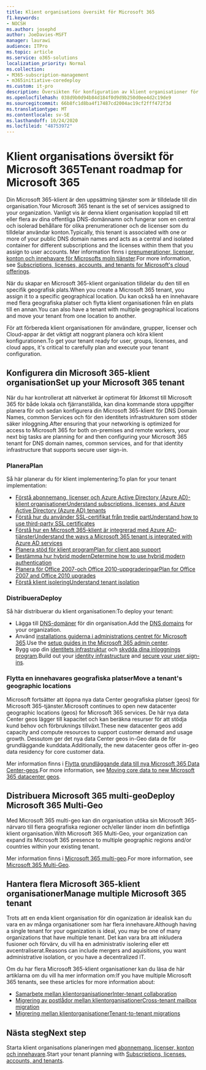 ```yaml
---
title: Klient organisations översikt för Microsoft 365
f1.keywords:
- NOCSH
ms.author: josephd
author: JoeDavies-MSFT
manager: laurawi
audience: ITPro
ms.topic: article
ms.service: o365-solutions
localization_priority: Normal
ms.collection:
- M365-subscription-management
- m365initiative-coredeploy
ms.custom: it-pro
description: Översikten för konfiguration av klient organisationer för Microsoft 365.
ms.openlocfilehash: 038d9b0d94b84d184f0d9d9b250d0ee4d2c19de9
ms.sourcegitcommit: 66b8fc1d8ba4f17487cd2004ac19cf2fff472f3d
ms.translationtype: MT
ms.contentlocale: sv-SE
ms.lasthandoff: 10/24/2020
ms.locfileid: "48753972"
---
```

# <a name="tenant-roadmap-for-microsoft-365"></a><span data-ttu-id="7c24f-103">Klient organisations översikt för Microsoft 365</span><span class="sxs-lookup"><span data-stu-id="7c24f-103">Tenant roadmap for Microsoft 365</span></span>

<span data-ttu-id="7c24f-104">Din Microsoft 365-klient är den uppsättning tjänster som är tilldelade till din organisation.</span><span class="sxs-lookup"><span data-stu-id="7c24f-104">Your Microsoft 365 tenant is the set of services assigned to your organization.</span></span> <span data-ttu-id="7c24f-105">Vanligt vis är denna klient organisation kopplad till ett eller flera av dina offentliga DNS-domännamn och fungerar som en central och isolerad behållare för olika prenumerationer och de licenser som du tilldelar användar konton.</span><span class="sxs-lookup"><span data-stu-id="7c24f-105">Typically, this tenant is associated with one or more of your public DNS domain names and acts as a central and isolated container for different subscriptions and the licenses within them that you assign to user accounts.</span></span> <span data-ttu-id="7c24f-106">Mer information finns i [prenumerationer, licenser, konton och innehavare för Microsofts moln tjänster](subscriptions-licenses-accounts-and-tenants-for-microsoft-cloud-offerings.md).</span><span class="sxs-lookup"><span data-stu-id="7c24f-106">For more information, see [Subscriptions, licenses, accounts, and tenants for Microsoft's cloud offerings](subscriptions-licenses-accounts-and-tenants-for-microsoft-cloud-offerings.md).</span></span>

<span data-ttu-id="7c24f-107">När du skapar en Microsoft 365-klient organisation tilldelar du den till en specifik geografisk plats.</span><span class="sxs-lookup"><span data-stu-id="7c24f-107">When you create a Microsoft 365 tenant, you assign it to a specific geographical location.</span></span> <span data-ttu-id="7c24f-108">Du kan också ha en innehavare med flera geografiska platser och flytta klient organisationen från en plats till en annan.</span><span class="sxs-lookup"><span data-stu-id="7c24f-108">You can also have a tenant with multiple geographical locations and move your tenant from one location to another.</span></span>

<span data-ttu-id="7c24f-109">För att förbereda klient organisationen för användare, grupper, licenser och Cloud-appar är det viktigt att noggrant planera och köra klient konfigurationen.</span><span class="sxs-lookup"><span data-stu-id="7c24f-109">To get your tenant ready for user, groups, licenses, and cloud apps, it's critical to carefully plan and execute your tenant configuration.</span></span>

## <a name="set-up-your-microsoft-365-tenant"></a><span data-ttu-id="7c24f-110">Konfigurera din Microsoft 365-klient organisation</span><span class="sxs-lookup"><span data-stu-id="7c24f-110">Set up your Microsoft 365 tenant</span></span>

<span data-ttu-id="7c24f-111">När du har kontrollerat att nätverket är optimerat för åtkomst till Microsoft 365 för både lokala och fjärranställda, kan dina kommande stora uppgifter planera för och sedan konfigurera din Microsoft 365-klient för DNS Domain Names, common Services och för den identitets infrastrukturen som stöder säker inloggning.</span><span class="sxs-lookup"><span data-stu-id="7c24f-111">After ensuring that your networking is optimized for access to Microsoft 365 for both on-premises and remote workers, your next big tasks are planning for and then configuring your Microsoft 365 tenant for DNS domain names, common services, and for that identity infrastructure that supports secure user sign-in.</span></span>

### <a name="plan"></a><span data-ttu-id="7c24f-112">Planera</span><span class="sxs-lookup"><span data-stu-id="7c24f-112">Plan</span></span>

<span data-ttu-id="7c24f-113">Så här planerar du för klient implementering:</span><span class="sxs-lookup"><span data-stu-id="7c24f-113">To plan for your tenant implementation:</span></span>

- [<span data-ttu-id="7c24f-114">Förstå abonnemang, licenser och Azure Active Directory (Azure AD)-klient organisationer</span><span class="sxs-lookup"><span data-stu-id="7c24f-114">Understand subscriptions, licenses, and Azure Active Directory (Azure AD) tenants</span></span>](subscriptions-licenses-accounts-and-tenants-for-microsoft-cloud-offerings.md)
- [<span data-ttu-id="7c24f-115">Förstå hur du använder SSL-certifikat från tredje part</span><span class="sxs-lookup"><span data-stu-id="7c24f-115">Understand how to use third-party SSL certificates</span></span>](plan-for-third-party-ssl-certificates.md)
- [<span data-ttu-id="7c24f-116">Förstå hur en Microsoft 365-klient är integrerad med Azure AD-tjänster</span><span class="sxs-lookup"><span data-stu-id="7c24f-116">Understand the ways a Microsoft 365 tenant is integrated with Azure AD services</span></span>](integrated-apps-and-azure-ads.md)
- [<span data-ttu-id="7c24f-117">Planera stöd för klient program</span><span class="sxs-lookup"><span data-stu-id="7c24f-117">Plan for client app support</span></span>](microsoft-365-client-support-certificate-based-authentication.md)
- [<span data-ttu-id="7c24f-118">Bestämma hur hybrid modern</span><span class="sxs-lookup"><span data-stu-id="7c24f-118">Determine how to use hybrid modern authentication</span></span>](hybrid-modern-auth-overview.md)
- [<span data-ttu-id="7c24f-119">Planera för Office 2007-och Office 2010-uppgraderingar</span><span class="sxs-lookup"><span data-stu-id="7c24f-119">Plan for Office 2007 and Office 2010 upgrades</span></span>](plan-upgrade-previous-versions-office.md)
- [<span data-ttu-id="7c24f-120">Förstå klient isolering</span><span class="sxs-lookup"><span data-stu-id="7c24f-120">Understand tenant isolation</span></span>](microsoft-365-tenant-isolation-overview.md)

### <a name="deploy"></a><span data-ttu-id="7c24f-121">Distribuera</span><span class="sxs-lookup"><span data-stu-id="7c24f-121">Deploy</span></span>

<span data-ttu-id="7c24f-122">Så här distribuerar du klient organisationen:</span><span class="sxs-lookup"><span data-stu-id="7c24f-122">To deploy your tenant:</span></span> 

- <span data-ttu-id="7c24f-123">Lägga till [DNS-domäner](https://docs.microsoft.com/microsoft-365/admin/setup/add-domain) för din organisation.</span><span class="sxs-lookup"><span data-stu-id="7c24f-123">Add the [DNS domains](https://docs.microsoft.com/microsoft-365/admin/setup/add-domain) for your organization.</span></span>
- <span data-ttu-id="7c24f-124">Använd [installations guiderna i administrations centret för Microsoft 365](setup-guides-for-microsoft-365.md).</span><span class="sxs-lookup"><span data-stu-id="7c24f-124">Use the [setup guides in the Microsoft 365 admin center](setup-guides-for-microsoft-365.md).</span></span>
- <span data-ttu-id="7c24f-125">Bygg upp din [identitets infrastruktur](identity-roadmap-microsoft-365.md) och [skydda dina inloggnings program](microsoft-365-secure-sign-in.md).</span><span class="sxs-lookup"><span data-stu-id="7c24f-125">Build out your [identity infrastructure](identity-roadmap-microsoft-365.md) and [secure your user sign-ins](microsoft-365-secure-sign-in.md).</span></span>

### <a name="move-a-tenants-geographic-locations"></a><span data-ttu-id="7c24f-126">Flytta en innehavares geografiska platser</span><span class="sxs-lookup"><span data-stu-id="7c24f-126">Move a tenant's geographic locations</span></span>

<span data-ttu-id="7c24f-127">Microsoft fortsätter att öppna nya data Center geografiska platser (geos) för Microsoft 365-tjänster.</span><span class="sxs-lookup"><span data-stu-id="7c24f-127">Microsoft continues to open new datacenter geographic locations (geos) for Microsoft 365 services.</span></span> <span data-ttu-id="7c24f-128">De här nya data Center geos lägger till kapacitet och kan beräkna resurser för att stödja kund behov och förbruknings tillväxt.</span><span class="sxs-lookup"><span data-stu-id="7c24f-128">These new datacenter geos add capacity and compute resources to support customer demand and usage growth.</span></span> <span data-ttu-id="7c24f-129">Dessutom ger det nya data Center geos in-Geo data de för grundläggande kunddata.</span><span class="sxs-lookup"><span data-stu-id="7c24f-129">Additionally, the new datacenter geos offer in-geo data residency for core customer data.</span></span>

<span data-ttu-id="7c24f-130">Mer information finns i [Flytta grundläggande data till nya Microsoft 365 Data Center-geos](moving-data-to-new-datacenter-geos.md).</span><span class="sxs-lookup"><span data-stu-id="7c24f-130">For more information, see [Moving core data to new Microsoft 365 datacenter geos](moving-data-to-new-datacenter-geos.md).</span></span>


## <a name="deploy-microsoft-365-multi-geo"></a><span data-ttu-id="7c24f-131">Distribuera Microsoft 365 multi-geo</span><span class="sxs-lookup"><span data-stu-id="7c24f-131">Deploy Microsoft 365 Multi-Geo</span></span>

<span data-ttu-id="7c24f-132">Med Microsoft 365 multi-geo kan din organisation utöka sin Microsoft 365-närvaro till flera geografiska regioner och/eller länder inom din befintliga klient organisation.</span><span class="sxs-lookup"><span data-stu-id="7c24f-132">With Microsoft 365 Multi-Geo, your organization can expand its Microsoft 365 presence to multiple geographic regions and/or countries within your existing tenant.</span></span>

<span data-ttu-id="7c24f-133">Mer information finns i [Microsoft 365 multi-geo](microsoft-365-multi-geo.md).</span><span class="sxs-lookup"><span data-stu-id="7c24f-133">For more information, see [Microsoft 365 Multi-Geo](microsoft-365-multi-geo.md).</span></span>

## <a name="manage-multiple-microsoft-365-tenant"></a><span data-ttu-id="7c24f-134">Hantera flera Microsoft 365-klient organisationer</span><span class="sxs-lookup"><span data-stu-id="7c24f-134">Manage multiple Microsoft 365 tenant</span></span> 

<span data-ttu-id="7c24f-135">Trots att en enda klient organisation för din oganization är idealisk kan du vara en av många organisationer som har flera innehavare.</span><span class="sxs-lookup"><span data-stu-id="7c24f-135">Although having a single tenant for your oganization is ideal, you may be one of many organizations that have multiple tenant.</span></span> <span data-ttu-id="7c24f-136">Det kan vara bra att inkludera fusioner och förvärv, du vill ha en administrativ isolering eller ett avcentraliserat.</span><span class="sxs-lookup"><span data-stu-id="7c24f-136">Reasons can include mergers and aquisitions, you want administrative isolation, or you have a decentralized IT.</span></span>

<span data-ttu-id="7c24f-137">Om du har flera Microsoft 365-klient organisationer kan du läsa de här artiklarna om du vill ha mer information om:</span><span class="sxs-lookup"><span data-stu-id="7c24f-137">If you have multiple Microsoft 365 tenants, see these articles for more information about:</span></span>

- [<span data-ttu-id="7c24f-138">Samarbete mellan klientorganisationer</span><span class="sxs-lookup"><span data-stu-id="7c24f-138">Inter-tenant collaboration</span></span>](microsoft-365-inter-tenant-collaboration.md)
- [<span data-ttu-id="7c24f-139">Migrering av postlådor mellan klientorganisationer</span><span class="sxs-lookup"><span data-stu-id="7c24f-139">Cross-tenant mailbox migration</span></span>](cross-tenant-mailbox-migration.md)
- [<span data-ttu-id="7c24f-140">Migrering mellan klientorganisationer</span><span class="sxs-lookup"><span data-stu-id="7c24f-140">Tenant-to-tenant migrations</span></span>](microsoft-365-tenant-to-tenant-migrations.md)

## <a name="next-step"></a><span data-ttu-id="7c24f-141">Nästa steg</span><span class="sxs-lookup"><span data-stu-id="7c24f-141">Next step</span></span>

<span data-ttu-id="7c24f-142">Starta klient organisations planeringen med [abonnemang, licenser, konton och innehavare](subscriptions-licenses-accounts-and-tenants-for-microsoft-cloud-offerings.md).</span><span class="sxs-lookup"><span data-stu-id="7c24f-142">Start your tenant planning with [Subscriptions, licenses, accounts, and tenants](subscriptions-licenses-accounts-and-tenants-for-microsoft-cloud-offerings.md).</span></span>
